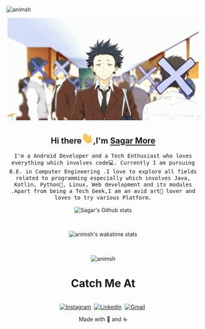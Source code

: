 <p align="left"> <img src="https://komarev.com/ghpvc/?username=animsh&color=4285f4&style=flat-square" alt="animsh" /> </p>

<p align='center'>
   <img src="https://github.com/animsh/animsh/blob/main/gifs/tenor.gif">
</p>
<h2 align="center">Hi there<img width="30px" src="https://github.com/animsh/animsh/blob/main/gifs/Hi.gif">,I'm <a href="https://animsh.github.io">Sagar More</a></h2>
<p align="center">
  <samp>
  I'm a Android Developer and a Tech Enthusiast who loves everything which involves code💻. Currently I am pursuing B.E. in Computer Engineering .I love to explore all fields related to programming especially which involves Java, Kotlin, Python🐍, Linux, Web development and its modules .Apart from being a Tech Geek,I am an avid art🎨 lover and loves to try various Platform.
  </samp>
</p>

<p align="center">
   <img src="https://github-readme-stats.vercel.app/api?username=animsh&show_icons=true&border=true&count_private=true" alt="Sagar's Github stats" align="center">
</p>
<br>

<p align='center'>
  <img src="https://github-readme-stats.vercel.app/api/wakatime?username=animsh&v=2" alt="animsh's wakatime stats" align="center">
</p>
<br>

<p align="center"><img align="center" src="https://github-readme-streak-stats.herokuapp.com/?user=animsh" alt="animsh"/></p>

<h1 align="center">Catch Me At</h1>
<p align="center">
<br>
<a href="https://www.instagram.com/__animesh7__/"><img src="https://img.shields.io/badge/instagram-%23E4405F.svg?&style=for-the-badge&logo=instagram&logoColor=white" alt="Instagram" /></a>&nbsp;
<a href="https://www.linkedin.com/in/animshmore/"><img src="https://img.shields.io/badge/linkedin-%230077B5.svg?&style=for-the-badge&logo=linkedin&logoColor=white" alt="LinkedIn" /></a>&nbsp;
<a href="mailto:animsh.more@gmail.com?subject=Hola%20Kunal"><img src="https://img.shields.io/badge/gmail-%23D14836.svg?&style=for-the-badge&logo=gmail&logoColor=white" alt="Gmail"/></a>&nbsp;
</p>

<p align="center">
Made with 💖 and ☕</p>
